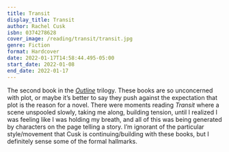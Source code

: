 ```yaml
---
title: Transit
display_title: Transit
author: Rachel Cusk
isbn: 0374278628
cover_image: /reading/transit/transit.jpg
genre: Fiction
format: Hardcover
date: 2022-01-17T14:58:44.495-05:00
start_date: 2022-01-08
end_date: 2022-01-17
---
```


The second book in the [*Outline*](/reading/outline) trilogy. These books are so unconcerned with plot, or maybe it’s better to say they push against the expectation that plot is the reason for a novel. There were moments reading *Transit* where a scene unspooled slowly, taking me along, building tension, until I realized I was feeling like I was holding my breath, and all of this was being generated by characters on the page telling a story. I’m ignorant of the particular style/movement that Cusk is continuing/building with these books, but I definitely sense some of the formal hallmarks.